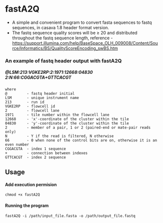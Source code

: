 # fastA2Q

* A simple and convenient program to convert fasta sequences to fastq sequences, in casava 1.8 header format version. 
* The fastq sequence quality scores will be ≥ 20 and distributed throughout the fastq sequence length, reference - https://support.illumina.com/help/BaseSpace_OLH_009008/Content/Source/Informatics/BS/QualityScoreEncoding_swBS.htm

### An example of fastq header output with fastA2Q

##### @LSM:213:VGKE2RP:2:1971:12668:04830 2:N:66:CGGACGTA+GTTCACGT

```
where
@         - fastq header initial
LSM       - unique instrument name
213       - run id
VGKE2RP   - flowcell id
2         - flowcell lane
1971      - tile number within the flowcell lane
12668     - 'x'-coordinate of the cluster within the tile
04830     - 'y'-coordinate of the cluster within the tile
2         - member of a pair, 1 or 2 (paired-end or mate-pair reads only)
N         - Y if the read is filtered, N otherwise
66        - 0 when none of the control bits are on, otherwise it is an even number
CGGACGTA  - index 1 sequence
+         - connection between indexes
GTTCACGT  - index 2 sequence
```

## Usage

#### Add execution permision

```
chmod +x fastA2Q
```
#### Running the program
```
fastA2Q -i /path/input_file.fasta -o /path/output_file.fastq
```
